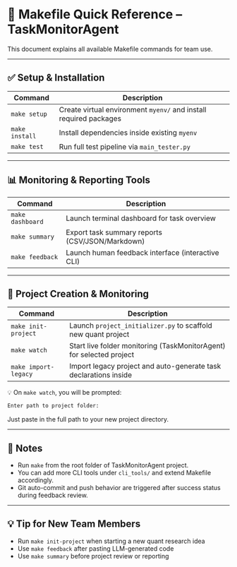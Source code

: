 
# 📄 Makefile Quick Reference – TaskMonitorAgent

This document explains all available Makefile commands for team use.

---

## ✅ Setup & Installation

| Command | Description |
|--------|-------------|
| `make setup` | Create virtual environment `myenv/` and install required packages |
| `make install` | Install dependencies inside existing `myenv` |
| `make test` | Run full test pipeline via `main_tester.py` |

---

## 📊 Monitoring & Reporting Tools

| Command | Description |
|--------|-------------|
| `make dashboard` | Launch terminal dashboard for task overview |
| `make summary` | Export task summary reports (CSV/JSON/Markdown) |
| `make feedback` | Launch human feedback interface (interactive CLI) |

---

## 📂 Project Creation & Monitoring

| Command | Description |
|--------|-------------|
| `make init-project` | Launch `project_initializer.py` to scaffold new quant project |
| `make watch` | Start live folder monitoring (TaskMonitorAgent) for selected project |
| `make import-legacy` | Import legacy project and auto-generate task declarations inside |

💡 On `make watch`, you will be prompted:
```bash
Enter path to project folder: 
```
Just paste in the full path to your new project directory.

---

## 📎 Notes
- Run `make` from the root folder of TaskMonitorAgent project.
- You can add more CLI tools under `cli_tools/` and extend Makefile accordingly.
- Git auto-commit and push behavior are triggered after success status during feedback review.

---

## 💡 Tip for New Team Members
- Run `make init-project` when starting a new quant research idea
- Use `make feedback` after pasting LLM-generated code
- Use `make summary` before project review or reporting

